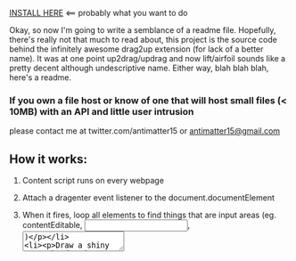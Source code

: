 [INSTALL HERE](https://chrome.google.com/extensions/detail/bjgjolhpdlgebodaapdafhdnikagbfll) <== probably what you want to do


Okay, so now I'm going to write a semblance of a readme file. Hopefully, there's really not that much to read about, this project is the source code behind the infinitely awesome drag2up extension (for lack of a better name). It was at one point up2drag/updrag and now lift/airfoil sounds like a pretty decent although undescriptive name. Either way, blah blah blah, here's a readme.

### If you own a file host or know of one that will host small files (< 10MB) with an API and little user intrusion
please contact me at twitter.com/antimatter15 or antimatter15@gmail.com


## How it works:

1. Content script runs on every webpage

2. Attach a dragenter event listener to the document.documentElement

3. When it fires, loop all elements to find things that are input areas (eg. contentEditable, <input>, <textarea>)

4. Draw a shiny green bordered semitransparent box over it

5. Attach drop event handlers to that shiny box

6. Read file as base64, then use chrome's sendRequest to send to background page

7. Background page contacts upload server and uploads file, getting URL in the end

8. Send URL back to the content script and insert it onto the end of the element. Detect if [img][/img] is present anywhere on page and if so, assume it's bbcode-enabled and wrap url in [img] tags (if the filetype is also an image). Otherwise just insert link. If it's a contentEditable page, append a linkified <a> tag.


## Alternate:

1. Content script runs on every webpage

2. Periodically check for iframes of the same domain

3. Inject a script into the frame that attaches the event listener to the document element

4. Do the same as the primary stuff, except that the data gets first sent to the parent page with postMessage and back the same way.


## Ideas:

It could be possible to use this in conjunction with an image shortening service, so that the URL is added immediately while the upload happens in the background, however, this puts another potential space for error and requires me to implement some sort of upload progress, which many APIs simply don't have.

*Other file hosts*. Really. This is sort of obvious, but in my rather cursory searching, I haven't found anything suitable. I don't really like imgur either, ideally, i'd set up my own host, but then I would need to mess around with finding a source of revenue, it's easier to mooch off people who have big employers or something to back them up. I could go the direction that DropMocks took, with app engine, but then the free quota is only a gig, that's like a thousand one meg files, and with chrome saying there's like three thousand users, that's like half an image per user. Simply not practical.

Right now I gotta go sleep, but hopefully one day i'll put some more super insightful comments